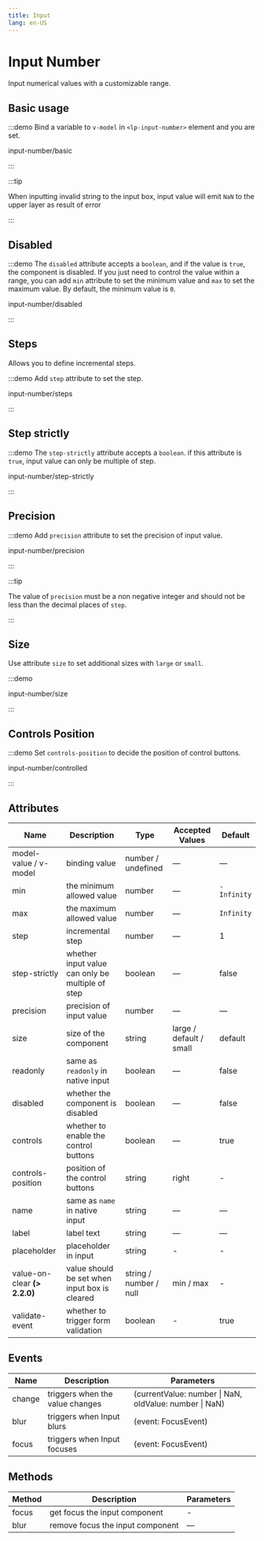```yaml
---
title: Input
lang: en-US
---
```


# Input Number

Input numerical values with a customizable range.

## Basic usage

:::demo Bind a variable to `v-model` in `<lp-input-number>` element and you are set.

input-number/basic

:::

:::tip

When inputting invalid string to the input box, input value will emit `NaN` to the upper layer as result of error

:::

## Disabled

:::demo The `disabled` attribute accepts a `boolean`, and if the value is `true`, the component is disabled. If you just need to control the value within a range, you can add `min` attribute to set the minimum value and `max` to set the maximum value. By default, the minimum value is `0`.

input-number/disabled

:::

## Steps

Allows you to define incremental steps.

:::demo Add `step` attribute to set the step.

input-number/steps

:::

## Step strictly

:::demo The `step-strictly` attribute accepts a `boolean`. if this attribute is `true`, input value can only be multiple of step.

input-number/step-strictly

:::

## Precision

:::demo Add `precision` attribute to set the precision of input value.

input-number/precision

:::

:::tip

The value of `precision` must be a non negative integer and should not be less than the decimal places of `step`.

:::

## Size

Use attribute `size` to set additional sizes with `large` or `small`.

:::demo

input-number/size

:::

## Controls Position

:::demo Set `controls-position` to decide the position of control buttons.

input-number/controlled

:::

## Attributes

| Name                          | Description                                      | Type                   | Accepted Values         | Default     |
| ----------------------------- | ------------------------------------------------ | ---------------------- | ----------------------- | ----------- |
| model-value / v-model         | binding value                                    | number / undefined     | —                       | —           |
| min                           | the minimum allowed value                        | number                 | —                       | `-Infinity` |
| max                           | the maximum allowed value                        | number                 | —                       | `Infinity`  |
| step                          | incremental step                                 | number                 | —                       | 1           |
| step-strictly                 | whether input value can only be multiple of step | boolean                | —                       | false       |
| precision                     | precision of input value                         | number                 | —                       | —           |
| size                          | size of the component                            | string                 | large / default / small | default     |
| readonly                      | same as `readonly` in native input               | boolean                | —                       | false       |
| disabled                      | whether the component is disabled                | boolean                | —                       | false       |
| controls                      | whether to enable the control buttons            | boolean                | —                       | true        |
| controls-position             | position of the control buttons                  | string                 | right                   | -           |
| name                          | same as `name` in native input                   | string                 | —                       | —           |
| label                         | label text                                       | string                 | —                       | —           |
| placeholder                   | placeholder in input                             | string                 | -                       | -           |
| value-on-clear **(\> 2.2.0)** | value should be set when input box is cleared    | string / number / null | min / max               | -           |
| validate-event                | whether to trigger form validation               | boolean                | -                       | true        |

## Events

| Name   | Description                     | Parameters                                             |
| ------ | ------------------------------- | ------------------------------------------------------ |
| change | triggers when the value changes | (currentValue: number \| NaN, oldValue: number \| NaN) |
| blur   | triggers when Input blurs       | (event: FocusEvent)                                    |
| focus  | triggers when Input focuses     | (event: FocusEvent)                                    |

## Methods

| Method | Description                      | Parameters |
| ------ | -------------------------------- | ---------- |
| focus  | get focus the input component    | -          |
| blur   | remove focus the input component | —          |
